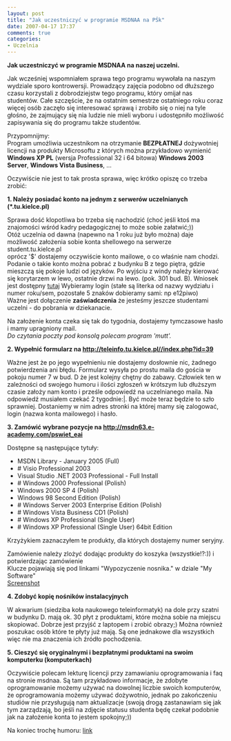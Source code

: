 ```yaml
---
layout: post
title: "Jak uczestniczyć w programie MSDNAA na PŚk"
date: 2007-04-17 17:37
comments: true
categories:
- Uczelnia
---
```

<p><b>Jak uczestniczyć w programie MSDNAA na naszej uczelni.</b></p>
<p>Jak wcześniej wspomniałem sprawa tego programu wywołała na naszym wydziale sporo kontrowersji. Prowadzący zajęcia podobno od dłuższego czasu korzystali z dobrodziejstw tego programu, który omijał nas studentów. Całe szczęście, że na ostatnim semestrze ostatniego roku coraz więcej osób zaczęło się interesować sprawą i zrobiło się o niej na tyle głośno, że zajmujący się nia ludzie nie mieli wyboru i udostępniło możliwość zapisywania się do programu także studentów.</p>
<p>Przypomnijmy:<br>
Program umożliwia uczestnikom na otrzymanie <b>BEZPŁATNEJ</b> dożywotniej licencji na produkty Microsoftu z których można przykładowo wymienić <b>Windows XP PL</b> (wersja Professional 32 i 64 bitowa) <b>Windows 2003 Server</b>, <b>Windows Vista Business</b>, ...</p>
<p>Oczywiście nie jest to tak prosta sprawa, więc krótko opiszę co trzeba zrobić:</p>
<p></p>
<p><b>1. Należy posiadać konto na jednym z serwerów uczelnianych (*.tu.kielce.pl)</b></p>
<p>Sprawa dość klopotliwa bo trzeba się nachodzić (choć jeśli ktoś ma znajomości wśród kadry pedagogicznej to może sobie załatwić;))<br>
Otóż uczelnia od dawna (napewno na 1 roku już było można) daje możliwość założenia sobie konta shellowego na serwerze student.tu.kielce.pl<br>
oprócz '$' dostajemy oczywiście konto mailowe, o co właśnie nam chodzi.<br>
Podanie o takie konto można pobrać z budynku B z tego piętra, gdzie mieszczą się pokoje ludzi od języków. Po wyjściu z windy należy kierować się korytarzem w lewo, ostatnie drzwi na lewo. (pok. 301 bud. B). Wniosek jest dostępny <a href="http://komputer.tu.kielce.pl/student-wniosek.pdf">tutaj</a> Wybieramy login (stałe są literka od nazwy wydziału i numer roku/sem, pozostałe 5 znaków dobieramy sami: np e12piwo)<br>
Ważne jest dołączenie <b>zaświadczenia</b> że jesteśmy jeszcze studentami uczelni - do pobrania w dziekanacie.</p>
<p>Na założenie konta czeka się tak do tygodnia, dostajemy tymczasowe hasło i mamy upragniony mail.<br>
<i>Do czytania poczty pod konsolą polecam program 'mutt'.</i></p>
<p><b>2. Wypełnić formularz na <a href="http://teleinfo.tu.kielce.pl//index.php?id=39">http://teleinfo.tu.kielce.pl//index.php?id=39</a></b></p>
<p>Ważne jest że po jego wypełnieniu nie dostajemy dosłownie nic, żadnego potwierdzenia ani błędu. Formularz wysyła po prostu maila do gościa w pokoju numer 7 w bud. D że jest kolejny chętny do zabawy. Człowiek ten w zależności od swojego humoru i ilości zgłoszeń w krótszym lub dłuższym czasie założy nam konto i prześle odpowiedź na uczelnianego maila. Na odpowiedź musiałem czekać 2 tygodnie:|. Być może teraz będzie to szło sprawniej. Dostaniemy w nim adres stronki na której mamy się zalogować, login (nazwa konta mailowego) i hasło.</p>
<p><b>3. Zamówić wybrane pozycje na <a href="http://msdn63.e-academy.com/pswiet_eai">http://msdn63.e-academy.com/pswiet_eai</a></b></p>
<p>Dostępne są następujące tytuły:<br></p>
<ul>
<li>MSDN Library - January 2005 (Full)</li>
<li># Visio Professional 2003</li>
<li>Visual Studio .NET 2003 Professional - Full Install</li>
<li># Windows 2000 Professional (Polish)</li>
<li>Windows 2000 SP 4 (Polish)</li>
<li>Windows 98 Second Edition (Polish)</li>
<li># Windows Server 2003 Enterprise Edition (Polish)</li>
<li># Windows Vista Business CD1 (Polish)</li>
<li># Windows XP Professional (Single User)</li>
<li># Windows XP Professional (Single User) 64bit Edition</li>
</ul>
<p>Krzyżykiem zaznaczyłem te produkty, dla których dostajemy numer seryjny.</p>
<p></p>
<p>Zamówienie należy zlożyć dodając produkty do koszyka (wszystkie!?:)) i potwierdzając zamówienie<br>
Klucze pojawiają się pod linkami "Wypozyczenie nosnika." w dziale "My Software"<br>
<a href="http://www.tnij.org/xzb">Screenshot</a></p>
<p><b>4. Zdobyć kopię nośników instalacyjnych</b></p>
<p>W akwarium (siedziba koła naukowego teleinformatyk) na dole przy szatni w budynku D. mają ok. 30 płyt z produktami, które można sobie na miejscu skopiować. Dobrze jest przyjść z laptopem i zrobić obrazy;) Można również poszukac osób które te płyty już mają. Są one jednakowe dla wszystkich więc nie ma znaczenia ich źródło pochodzenia.</p>
<p><b>5. Cieszyć się oryginalnymi i bezpłatnymi produktami na swoim komputerku (komputerkach)</b></p>
<p>Oczywiście polecam lekturę licencji przy zamawianiu oprogramowania i faq na stronie msdnaa. Są tam przykładowo informacje, że zdobyte oprogramowanie możemy używać na dowolnej liczbie swoich komputerów, że oprogramowania możemy używać dożywotnio, jednak po zakończeniu studiów nie przysługują nam aktualizacje (swoją drogą zastanawiam się jak tym zarządzają, bo jeśli na zdjęcie statusu studenta będę czekał podobnie jak na założenie konta to jestem spokojny;))</p>
<p>Na koniec trochę humoru: <a href="http://blog.bdcc.info/2007/01/03/malpka">link</a></p>
		